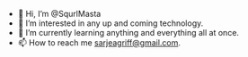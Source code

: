 - 👋 Hi, I’m @SqurlMasta
- 👀 I’m interested in any up and coming technology.
- 🌱 I’m currently learning anything and everything all at once.
- 📫 How to reach me sarjeagriff@gmail.com.

<!---
SqurlMasta/SqurlMasta is a ✨ special ✨ repository because its `README.md` (this file) appears on your GitHub profile.
You can click the Preview link to take a look at your changes.
--->
